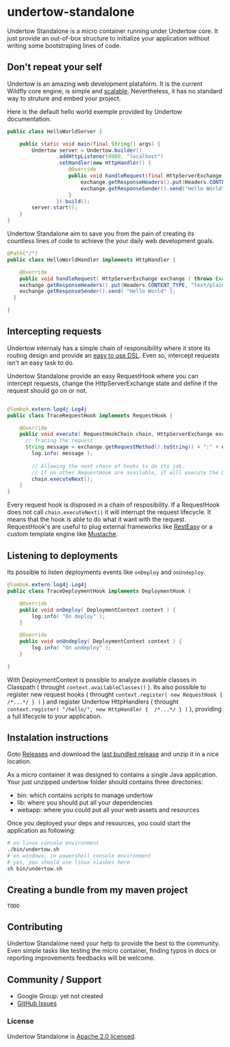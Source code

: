 undertow-standalone
===================

Undertow Standalone is a micro container running under Undertow core. It
just provide an out-of-box structure to initialize your application without
writing some bootstraping lines of code.

## Don't repeat your self
Undertow is an amazing web development plataform. It is the current Wildfly
core engine, is simple and [scalable](http://www.techempower.com/benchmarks/#section=data-r8&hw=i7&test=plaintext).
Nevertheless, it has no standard way to struture and embed your project.

Here is the default hello world exemple provided by Undertow documentation.

```java
public class HelloWorldServer {

    public static void main(final String[] args) {
        Undertow server = Undertow.builder()
                .addHttpListener(8080, "localhost")
                .setHandler(new HttpHandler() {
                    @Override
                    public void handleRequest(final HttpServerExchange exchange) throws Exception {
                        exchange.getResponseHeaders().put(Headers.CONTENT_TYPE, "text/plain");
                        exchange.getResponseSender().send("Hello World");
                    }
                }).build();
        server.start();
    }
}
```

Undertow Standalone aim to save you from the pain of creating its countless lines of code
to achieve the your daily web development goals.

```java
@Path("/")
public class HelloWorldHandler implements HttpHandler {

	@Override
	public void handleRequest( HttpServerExchange exchange ) throws Exception {
    exchange.getResponseHeaders().put(Headers.CONTENT_TYPE, "text/plain");
    exchange.getResponseSender().send( "Hello World" );
  }

}
```

## Intercepting requests
Undertow internaly has a simple chain of responsibility where it store its routing
design and provide an [easy to use DSL](http://undertow.io/documentation/core/built-in-handlers.html).
Even so, intercept requests isn't an easy task to do.

Undertow Standalone provide an easy RequestHook where you can intercept requests, change
the HttpServerExchange state and define if the request should go on or not.

```java

@lombok.extern.log4j.Log4j
public class TraceRequestHook implements RequestHook {

	@Override
	public void execute( RequestHookChain chain, HttpServerExchange exchange ) throws DrowningException {
	  // Tracing the request
	  String message = exchange.getRequestMethod().toString() + ":" + exchange.getRequestPath();
		log.info( message );
		
		// Allowing the next chain of hooks to do its job.
		// If no other RequestHook are available, it will execute the Default Handler
		chain.executeNext();
	}
}

```

Every request hook is disposed in a chain of resposibility. If a RequestHook does not call ```chain.executeNext()```
it will interrupt the request lifecycle. It means that the hook is able to do what it want with the request.
RequestHook's are useful to plug external frameworks like [RestEasy](http://www.jboss.org/resteasy) or a custom template
engine like [Mustache](http://mustache.github.io/).

## Listening to deployments
Its possible to listen deployments events like ```onDeploy``` and ```onUndeploy```.

```java
@lombok.extern.log4j.Log4j
public class TraceDeploymentHook implements DeploymentHook {

	@Override
	public void onDeploy( DeploymentContext context ) {
		log.info( "On deploy" );
	}

	@Override
	public void onUndeploy( DeploymentContext context ) {
		log.info( "On undeploy" );
	}

}

```

With DeploymentContext is possible to analyze available classes in Classpath ( throught
```context.availableClasses()``` ). Its also possible to register new request hooks ( throught
```context.register( new RequestHook {  /*...*/ } )``` ) and register Undertow HttpHandlers
( throught ```context.register( "/hello/", new HttpHandler {  /*...*/ } )``` ), providing
a full lifecycle to your application.

## Instalation instructions

Goto [Releases](https://github.com/TeXOLabs/undertow-standalone/releases) and download the
[last bundled release](https://github.com/TeXOLabs/undertow-standalone/releases/download/1.0-Alpha1/undertow-standalone-1.0.Alpha1.zip) and unzip it in a nice location.

As a micro container it was designed to contains a single Java application. Your just unzipped undertow folder
should contains three directories:
* bin: which contains scripts to manage undertow
* lib: where you should put all your dependencies
* webapp: where you could put all your web assets and resources

Once you deployed your deps and resources, you could start the application as following:
```bash
# on linux console environment
./bin/undertow.sh
# on windows, in powershell console environment
# yes, you should use linux slashes here
sh bin/undertow.sh
```

## Creating a bundle from my maven project
```TODO```

## Contributing
Undertow Standalone need your help to provide the best to the community. Even simple tasks like
testing the micro container, finding typos in docs or reporting improvements feedbacks will be welcome.

## Community / Support

* Google Group: yet not created
* [GitHub Issues](https://github.com/TeXOLabs/undertow-standalone/issues)

### License

Undertow Standalone is [Apache 2.0 licensed](http://www.apache.org/licenses/LICENSE-2.0.html).
